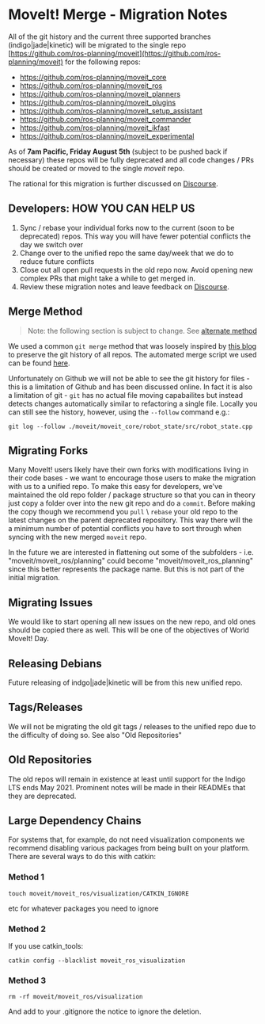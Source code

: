 # MoveIt! Merge - Migration Notes

All of the git history and the current three supported branches (indigo|jade|kinetic) will be migrated to the single repo [https://github.com/ros-planning/moveit](https://github.com/ros-planning/moveit) for the following repos:

 - https://github.com/ros-planning/moveit_core
 - https://github.com/ros-planning/moveit_ros
 - https://github.com/ros-planning/moveit_planners
 - https://github.com/ros-planning/moveit_plugins
 - https://github.com/ros-planning/moveit_setup_assistant
 - https://github.com/ros-planning/moveit_commander
 - https://github.com/ros-planning/moveit_ikfast
 - https://github.com/ros-planning/moveit_experimental

As of **7am Pacific, Friday August 5th** (subject to be pushed back if necessary) these repos will be fully deprecated and all code changes / PRs should be created or moved to the single *moveit* repo.

The rational for this migration is further discussed on [Discourse](http://discourse.ros.org/t/migration-to-one-github-repo-for-moveit/266).

## Developers: HOW YOU CAN HELP US

1. Sync / rebase your individual forks now to the current (soon to be deprecated) repos. This way you will have fewer potential conflicts the day we switch over
2. Change over to the unified repo the same day/week that we do to reduce future conflicts
3. Close out all open pull requests in the old repo now. Avoid opening new complex PRs that might take a while to get merged in.
4. Review these migration notes and leave feedback on [Discourse](http://discourse.ros.org/t/migration-to-one-github-repo-for-moveit/266).

## Merge Method

> Note: the following section is subject to change. See [alternate method](http://discourse.ros.org/t/migration-to-one-github-repo-for-moveit/266/22)

We used a common ``git merge`` method that was loosely inspired by [this blog](https://saintgimp.org/2013/01/22/merging-two-git-repositories-into-one-repository-without-losing-file-history/) to preserve the git history of all repos. The automated merge script we used can be found [here](https://github.com/davetcoleman/moveit_merge/blob/master/git_merge_moveit.sh).

Unfortunately on Github we will not be able to see the git history for files - this is a limitation of Github and has been discussed online. In fact it is also a limitation of git - ``git`` has no actual file moving capabailites but instead detects changes automatically similar to refactoring a single file. Locally you can still see the history, however, using the ``--follow`` command e.g.:

    git log --follow ./moveit/moveit_core/robot_state/src/robot_state.cpp

## Migrating Forks

Many MoveIt! users likely have their own forks with modifications living in their code bases - we want to encourage those users to make the migration with us to a unified repo. To make this easy for developers, we've maintained the old repo folder / package structure so that you can in theory just copy a folder over into the new git repo and do a ``commit``. Before making the copy though we recommend you ``pull`` \ ``rebase`` your old repo to the latest changes on the parent deprecated repository. This way there will the a minimum number of potential conflicts you have to sort through when syncing with the new merged ``moveit`` repo.

In the future we are interested in flattening out some of the subfolders - i.e. "moveit/moveit_ros/planning" could become "moveit/moveit_ros_planning" since this better represents the package name. But this is not part of the initial migration.

## Migrating Issues

We would like to start opening all new issues on the new repo, and old ones should be copied there as well. This will be one of the objectives of World MoveIt! Day.

## Releasing Debians

Future releasing of indgo|jade|kinetic will be from this new unified repo.

## Tags/Releases

We will not be migrating the old git tags / releases to the unified repo due to the difficulty of doing so. See also "Old Repositories"

## Old Repositories

The old repos will remain in existence at least until support for the Indigo LTS ends May 2021. Prominent notes will be made in their READMEs that they are deprecated.

## Large Dependency Chains

For systems that, for example, do not need visualization components we recommend disabling various packages from being built on your platform. There are several ways to do this with catkin:

### Method 1

    touch moveit/moveit_ros/visualization/CATKIN_IGNORE

etc for whatever packages you need to ignore

### Method 2

If you use catkin_tools:

    catkin config --blacklist moveit_ros_visualization

### Method 3

    rm -rf moveit/moveit_ros/visualization

And add to your .gitignore the notice to ignore the deletion.
